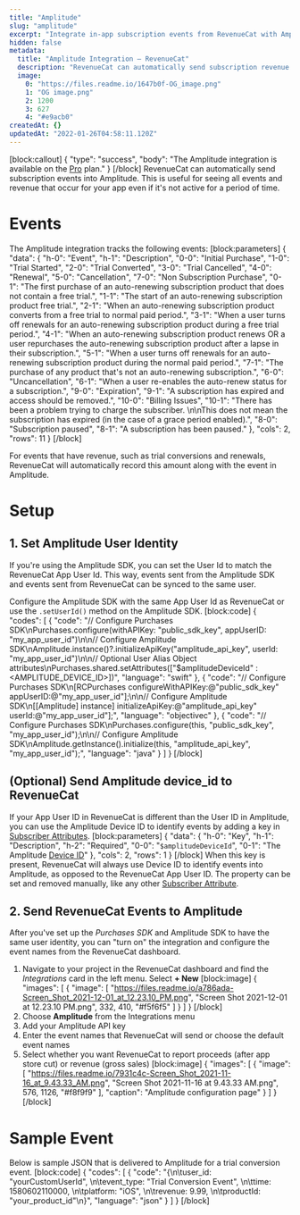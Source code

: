 ```yaml
---
title: "Amplitude"
slug: "amplitude"
excerpt: "Integrate in-app subscription events from RevenueCat with Amplitude"
hidden: false
metadata: 
  title: "Amplitude Integration – RevenueCat"
  description: "RevenueCat can automatically send subscription revenue events into Amplitude. This is useful for seeing all events and revenue that occur for your app even if it's not active for a period of time. The Amplitude integration tracks the following events:"
  image: 
    0: "https://files.readme.io/1647b0f-OG_image.png"
    1: "OG image.png"
    2: 1200
    3: 627
    4: "#e9acb0"
createdAt: {}
updatedAt: "2022-01-26T04:58:11.120Z"
---
```

[block:callout]
{
  "type": "success",
  "body": "The Amplitude integration is available on the [Pro](https://www.revenuecat.com/pricing) plan."
}
[/block]
RevenueCat can automatically send subscription events into Amplitude. This is useful for seeing all events and revenue that occur for your app even if it's not active for a period of time.

# Events

The Amplitude integration tracks the following events:
[block:parameters]
{
  "data": {
    "h-0": "Event",
    "h-1": "Description",
    "0-0": "Initial Purchase",
    "1-0": "Trial Started",
    "2-0": "Trial Converted",
    "3-0": "Trial Cancelled",
    "4-0": "Renewal",
    "5-0": "Cancellation",
    "7-0": "Non Subscription Purchase",
    "0-1": "The first purchase of an auto-renewing subscription product that does not contain a free trial.",
    "1-1": "The start of an auto-renewing subscription product free trial.",
    "2-1": "When an auto-renewing subscription product converts from a free trial to normal paid period.",
    "3-1": "When a user turns off renewals for an auto-renewing subscription product during a free trial period.",
    "4-1": "When an auto-renewing subscription product renews OR a user repurchases the auto-renewing subscription product after a lapse in their subscription.",
    "5-1": "When a user turns off renewals for an auto-renewing subscription product during the normal paid period.",
    "7-1": "The purchase of any product that's not an auto-renewing subscription.",
    "6-0": "Uncancellation",
    "6-1": "When a user re-enables the auto-renew status for a subscription.",
    "9-0": "Expiration",
    "9-1": "A subscription has expired and access should be removed.",
    "10-0": "Billing Issues",
    "10-1": "There has been a problem trying to charge the subscriber. \n\nThis does not mean the subscription has expired (in the case of a grace period enabled).",
    "8-0": "Subscription paused",
    "8-1": "A subscription has been paused."
  },
  "cols": 2,
  "rows": 11
}
[/block]

For events that have revenue, such as trial conversions and renewals, RevenueCat will automatically record this amount along with the event in Amplitude.

# Setup

## 1. Set Amplitude User Identity

If you're using the Amplitude SDK, you can set the User Id to match the RevenueCat App User Id. This way, events sent from the Amplitude SDK and events sent from RevenueCat can be synced to the same user.

Configure the Amplitude SDK with the same App User Id as RevenueCat or use the `.setUserId()` method on the Amplitude SDK.
[block:code]
{
  "codes": [
    {
      "code": "// Configure Purchases SDK\nPurchases.configure(withAPIKey: \"public_sdk_key\", appUserID: \"my_app_user_id\")\n\n// Configure Amplitude SDK\nAmplitude.instance()?.initializeApiKey(\"amplitude_api_key\", userId: \"my_app_user_id\")\n\n// Optional User Alias Object attributes\nPurchases.shared.setAttributes([\"$amplitudeDeviceId\" : <AMPLITUDE_DEVICE_ID>])",
      "language": "swift"
    },
    {
      "code": "// Configure Purchases SDK\n[RCPurchases configureWithAPIKey:@\"public_sdk_key\" appUserID:@\"my_app_user_id\"];\n\n// Configure Amplitude SDK\n[[Amplitude] instance] initializeApiKey:@\"amplitude_api_key\" userId:@\"my_app_user_id\"];",
      "language": "objectivec"
    },
    {
      "code": "// Configure Purchases SDK\nPurchases.configure(this, \"public_sdk_key\", \"my_app_user_id\");\n\n// Configure Amplitude SDK\nAmplitude.getInstance().initialize(this, \"amplitude_api_key\", \"my_app_user_id\");",
      "language": "java"
    }
  ]
}
[/block]

## (Optional) Send Amplitude device_id to RevenueCat

If your App User ID in RevenueCat is different than the User ID in Amplitude, you can use the Amplitude Device ID to identify events by adding a key in [Subscriber Attributes](doc:subscriber-attributes).
[block:parameters]
{
  "data": {
    "h-0": "Key",
    "h-1": "Description",
    "h-2": "Required",
    "0-0": "`$amplitudeDeviceId`",
    "0-1": "The Amplitude [Device ID](https://developers.amplitude.com/docs/http-api-v2#properties-1)"
  },
  "cols": 2,
  "rows": 1
}
[/block]
When this key is present, RevenueCat will always use Device ID to identify events into Amplitude, as opposed to the RevenueCat App User ID. The property can be set and removed manually, like any other [Subscriber Attribute](doc:subscriber-attributes). 

## 2. Send RevenueCat Events to Amplitude

After you've set up the *Purchases SDK* and Amplitude SDK to have the same user identity, you can "turn on" the integration and configure the event names from the RevenueCat dashboard.

1. Navigate to your project in the RevenueCat dashboard and find the *Integrations* card in the left menu. Select **+ New** 
[block:image]
{
  "images": [
    {
      "image": [
        "https://files.readme.io/a786ada-Screen_Shot_2021-12-01_at_12.23.10_PM.png",
        "Screen Shot 2021-12-01 at 12.23.10 PM.png",
        332,
        410,
        "#f5f6f5"
      ]
    }
  ]
}
[/block]
2. Choose **Amplitude** from the Integrations menu
3. Add your Amplitude API key
4. Enter the event names that RevenueCat will send or choose the default event names
5. Select whether you want RevenueCat to report proceeds (after app store cut) or revenue (gross sales)
[block:image]
{
  "images": [
    {
      "image": [
        "https://files.readme.io/7931c4c-Screen_Shot_2021-11-16_at_9.43.33_AM.png",
        "Screen Shot 2021-11-16 at 9.43.33 AM.png",
        576,
        1126,
        "#f8f9f9"
      ],
      "caption": "Amplitude configuration page"
    }
  ]
}
[/block]
# Sample Event
Below is sample JSON that is delivered to Amplitude for a trial conversion event.
[block:code]
{
  "codes": [
    {
      "code": "{\n\tuser_id: \"yourCustomUserId\", \n\tevent_type: \"Trial Conversion Event\", \n\ttime: 1580602110000, \n\tplatform: \"iOS\", \n\trevenue: 9.99, \n\tproductId: \"your_product_id\"\n}",
      "language": "json"
    }
  ]
}
[/block]